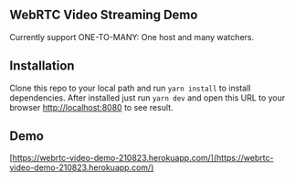 ## WebRTC Video Streaming Demo

Currently support ONE-TO-MANY: One host and many watchers.

## Installation

Clone this repo to your local path and run `yarn install` to install dependencies. After installed just run `yarn dev` and open this URL to your
browser [http://localhost:8080](http://localhost:8080) to see result.

## Demo

[https://webrtc-video-demo-210823.herokuapp.com/](https://webrtc-video-demo-210823.herokuapp.com/)
